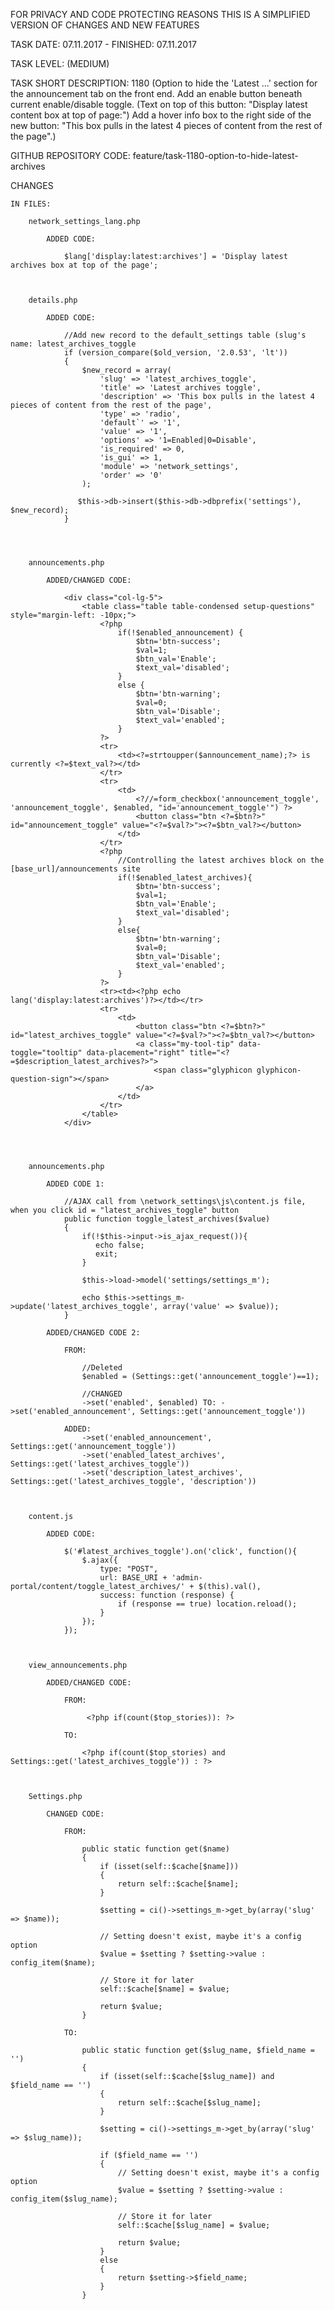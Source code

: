 FOR PRIVACY AND CODE PROTECTING REASONS THIS IS A SIMPLIFIED VERSION OF CHANGES AND NEW FEATURES

TASK DATE: 07.11.2017 - FINISHED: 07.11.2017

TASK LEVEL: (MEDIUM)  

TASK SHORT DESCRIPTION: 1180 (Option to hide the 'Latest ...' section for the announcement tab on the front end. Add an enable button beneath current enable/disable toggle. (Text on top of this button: "Display latest content box at top of page:") Add a hover info box to the right side of the new button: "This box pulls in the latest 4 pieces of content from the rest of the page".)

GITHUB REPOSITORY CODE: feature/task-1180-option-to-hide-latest-archives

CHANGES
 
	IN FILES: 
	
		network_settings_lang.php
		
			ADDED CODE: 
			
				$lang['display:latest:archives'] = 'Display latest archives box at top of the page';
			
			
			
		details.php
		
			ADDED CODE: 
			
				//Add new record to the default_settings table (slug's name: latest_archives_toggle
				if (version_compare($old_version, '2.0.53', 'lt')) 
				{
					$new_record = array(
						'slug' => 'latest_archives_toggle',
						'title' => 'Latest archives toggle',
						'description' => 'This box pulls in the latest 4 pieces of content from the rest of the page',
						'type' => 'radio',
						'default`' => '1',
						'value' => '1',
						'options' => '1=Enabled|0=Disable',
						'is_required' => 0,
						'is_gui' => 1,
						'module' => 'network_settings',
						'order' => '0'
					);

				   $this->db->insert($this->db->dbprefix('settings'), $new_record);
				}		

				
				
				
		announcements.php
		
			ADDED/CHANGED CODE:
			
				<div class="col-lg-5">
					<table class="table table-condensed setup-questions" style="margin-left: -10px;">
						<?php 
							if(!$enabled_announcement) {
								$btn='btn-success'; 
								$val=1; 
								$btn_val='Enable'; 
								$text_val='disabled';
							}
							else {
								$btn='btn-warning'; 
								$val=0; 
								$btn_val='Disable';
								$text_val='enabled';
							}
						?>
						<tr>
							<td><?=strtoupper($announcement_name);?> is currently <?=$text_val?></td>
						</tr>
						<tr>
							<td>
								<?//=form_checkbox('announcement_toggle', 'announcement_toggle', $enabled, "id='announcement_toggle'") ?>
								<button class="btn <?=$btn?>" id="announcement_toggle" value="<?=$val?>"><?=$btn_val?></button>
							</td>
						</tr>
						<?php 
							//Controlling the latest archives block on the [base_url]/announcements site
							if(!$enabled_latest_archives){
								$btn='btn-success'; 
								$val=1; 
								$btn_val='Enable'; 
								$text_val='disabled';
							}
							else{
								$btn='btn-warning'; 
								$val=0; 
								$btn_val='Disable';
								$text_val='enabled';
							}
						?>
						<tr><td><?php echo lang('display:latest:archives')?></td></tr>
						<tr>
							<td>
								<button class="btn <?=$btn?>" id="latest_archives_toggle" value="<?=$val?>"><?=$btn_val?></button>
								<a class="my-tool-tip" data-toggle="tooltip" data-placement="right" title="<?=$description_latest_archives?>">
									<span class="glyphicon glyphicon-question-sign"></span>	
								</a>	
							</td>
						</tr>
					</table>
				</div>
				
				
				
				
		announcements.php
		
			ADDED CODE 1:

				//AJAX call from \network_settings\js\content.js file, when you click id = "latest_archives_toggle" button
				public function toggle_latest_archives($value)
				{
					if(!$this->input->is_ajax_request()){
					   echo false;
					   exit;
					}

					$this->load->model('settings/settings_m');

					echo $this->settings_m->update('latest_archives_toggle', array('value' => $value));
				}
				
			ADDED/CHANGED CODE 2:
				
				FROM:
			
					//Deleted
					$enabled = (Settings::get('announcement_toggle')==1);
					
					//CHANGED
					->set('enabled', $enabled) TO: ->set('enabled_announcement', Settings::get('announcement_toggle'))
				
				ADDED: 
					->set('enabled_announcement', Settings::get('announcement_toggle'))
					->set('enabled_latest_archives', Settings::get('latest_archives_toggle'))
					->set('description_latest_archives', Settings::get('latest_archives_toggle', 'description'))


					
		content.js

			ADDED CODE:
			
				$('#latest_archives_toggle').on('click', function(){
					$.ajax({
						type: "POST",
						url: BASE_URI + 'admin-portal/content/toggle_latest_archives/' + $(this).val(),
						success: function (response) {
							if (response == true) location.reload();
						}               
					});
				});
				
				
				
		view_announcements.php
		
			ADDED/CHANGED CODE: 
			
				FROM: 
				
					 <?php if(count($top_stories)): ?>
				
				TO: 
				
					<?php if(count($top_stories) and Settings::get('latest_archives_toggle')) : ?>

				
				
		Settings.php
		
			CHANGED CODE: 
			
				FROM: 
				
					public static function get($name)
					{
						if (isset(self::$cache[$name]))
						{
							return self::$cache[$name];
						}

						$setting = ci()->settings_m->get_by(array('slug' => $name));

						// Setting doesn't exist, maybe it's a config option
						$value = $setting ? $setting->value : config_item($name);

						// Store it for later
						self::$cache[$name] = $value;

						return $value;
					}
					
				TO: 
				
					public static function get($slug_name, $field_name = '')
					{
						if (isset(self::$cache[$slug_name]) and $field_name == '')
						{
							return self::$cache[$slug_name];
						}
							
						$setting = ci()->settings_m->get_by(array('slug' => $slug_name));
						
						if ($field_name == '') 
						{	
							// Setting doesn't exist, maybe it's a config option
							$value = $setting ? $setting->value : config_item($slug_name);
					
							// Store it for later
							self::$cache[$slug_name] = $value;

							return $value;	
						}
						else 
						{
							return $setting->$field_name;
						}
					}
